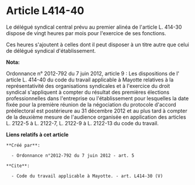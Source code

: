 # Article L414-40

Le délégué syndical central prévu au premier alinéa de l'article L. 414-30 dispose de vingt heures par mois pour l'exercice
de ses fonctions. 

Ces heures s'ajoutent à celles dont il peut disposer à un titre autre que celui de délégué syndical d'établissement.

**Nota:**

Ordonnance n° 2012-792 du 7 juin 2012, article 9 : Les dispositions de l' article L. 414-40 du code du travail applicable à
Mayotte relatives à la représentativité des organisations syndicales et à l'exercice du droit syndical s'appliquent à compter
du résultat des premières élections professionnelles dans l'entreprise ou l'établissement pour lesquelles la date fixée pour
la première réunion de la négociation du protocole d'accord préélectoral est postérieure au 31 décembre 2012 et au plus tard
à compter de la deuxième mesure de l'audience organisée en application des articles L. 2122-5 à L. 2122-7, L. 2122-9 à L.
2122-13 du code du travail.

**Liens relatifs à cet article**

	**Créé par**:

	  - Ordonnance n°2012-792 du 7 juin 2012 - art. 5

	**Cite**:

	  - Code du travail applicable à Mayotte. - art. L414-30 (V)
